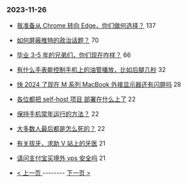 ### 2023-11-26 
- [我准备从 Chrome 转向 Edge，你们做何选择？](https://www.v2ex.com/t/995182) 137
- [如何屏蔽推特的政治话题？](https://www.v2ex.com/t/995289) 70
- [毕业 3-5 年的兄弟们，你们现在咋样？](https://www.v2ex.com/t/995249) 66
- [有什么手表能控制手机上的油管播放，比如后腿几秒](https://www.v2ex.com/t/995275) 32
- [快 2024 了现在 M 系列 MacBook 外接显示器还有闪屏吗](https://www.v2ex.com/t/995278) 28
- [各位都把 self-host 项目 部署在什么上了](https://www.v2ex.com/t/995188) 22
- [保持手机常年运行的方法？](https://www.v2ex.com/t/995231) 22
- [大多数人最后都是怎么死的？](https://www.v2ex.com/t/995314) 22
- [有关拔牙，求助 V 站上的牙医](https://www.v2ex.com/t/995229) 21
- [请问支付宝买境外 vps 安全吗](https://www.v2ex.com/t/995262) 21 

- [ < 上一页 ](https://github.com/able8/v2ex-hot-record/blob/master/2023-11-25.md) -------- [ 下一页 > ](https://github.com/able8/v2ex-hot-record/blob/master/2023-11-27.md)